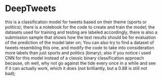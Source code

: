 # DeepTweets
this is a classification model for tweets based on their theme (sports or politics);
there is a notebook for the code to create and train the model;
the datasets used for training and testing are labeled accordingly, there is also a submission sample that shows how the test results should be for evaluation of the prediction of the model later on;
You can also try to find a dataset of tweets resembling this one, and modify the code to take into consideration more labels than just sports and politics (binary);
also if you notice i used CNN for this model instead of a classic binary classification approach because, oh well, why not go against the tide every once in a while and see if it can actually work, which it does (not brilliantly, but a 0.88 is still not bad);
